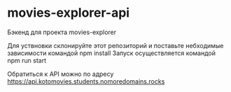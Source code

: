 # movies-explorer-api

Бэкенд для проекта movies-explorer

Для уствновки склонируйте этот репозиторий и поставьте небходимые зависимости командой npm install
Запуск осуществляется командой npm run start

Обратиться к API можно по адресу https://api.kotomovies.students.nomoredomains.rocks

